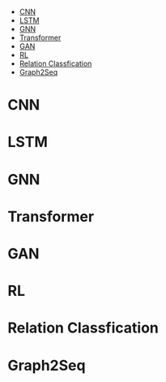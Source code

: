 <!-- TOC -->

- [CNN](#cnn)
- [LSTM](#lstm)
- [GNN](#gnn)
- [Transformer](#transformer)
- [GAN](#gan)
- [RL](#rl)
- [Relation Classfication](#relation-classfication)
- [Graph2Seq](#graph2seq)

<!-- /TOC -->
# CNN
# LSTM
# GNN
# Transformer
# GAN
# RL
# Relation Classfication
# Graph2Seq
